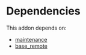 # Dependencies

This addon depends on:

- [maintenance](https://github.com/bringout/oca-ocb-vertical-industry/tree/67012b24b903942c98d7048c7e426dc8e54024fd/odoo-bringout-oca-ocb-maintenance)
- [base_remote](https://github.com/bringout/oca-technical)
